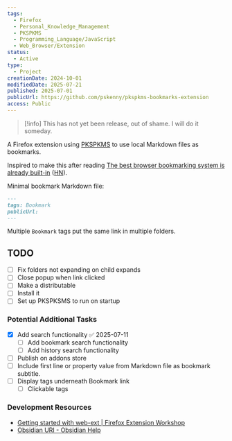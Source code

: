 ```yaml
---
tags:
  - Firefox
  - Personal_Knowledge_Management
  - PKSPKMS
  - Programming_Language/JavaScript
  - Web_Browser/Extension
status:
  - Active
type:
  - Project
creationDate: 2024-10-01
modifiedDate: 2025-07-21
published: 2025-07-01
publicUrl: https://github.com/pskenny/pkspkms-bookmarks-extension
access: Public
---
```


 > [!info] This has not yet been release, out of shame. I will do it someday.

A Firefox extension using [PKSPKMS](PKSPKMS.md) to use local Markdown files as bookmarks.

Inspired to make this after reading [The best browser bookmarking system is already built-in](https://afewthingz.com/browserbookmark) ([HN](https://news.ycombinator.com/item?id=41696560)).

Minimal bookmark Markdown file:

```markdown
---
tags: Bookmark
publicUrl:
---
```

Multiple `Bookmark` tags put the same link in multiple folders.

## TODO

- [ ] Fix folders not expanding on child expands
- [ ] Close popup when link clicked
- [ ] Make a distributable
- [ ] Install it
- [ ] Set up PKSPKSMS to run on startup

### Potential Additional Tasks

- [x] Add search functionality ✅ 2025-07-11
	- [ ] Add bookmark search functionality
	- [ ] Add history search functionality
- [ ] Publish on addons store
- [ ] Include first line or property value from Markdown file as bookmark subtitle.
- [ ] Display tags underneath Bookmark link
	- [ ] Clickable tags

### Development Resources

- [Getting started with web-ext | Firefox Extension Workshop](https://extensionworkshop.com/documentation/develop/getting-started-with-web-ext/)
- [Obsidian URI - Obsidian Help](https://help.obsidian.md/Extending+Obsidian/Obsidian+URI)
